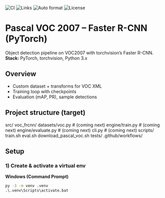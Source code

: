 ![CI](https://github.com/JanHuberty/PascalVOC2007/actions/workflows/python-ci.yml/badge.svg)
![Links](https://github.com/JanHuberty/PascalVOC2007/actions/workflows/links.yml/badge.svg)
![Auto format](https://github.com/JanHuberty/PascalVOC2007/actions/workflows/auto-format.yml/badge.svg)
![License](https://img.shields.io/github/license/JanHuberty/PascalVOC2007)


# Pascal VOC 2007 – Faster R-CNN (PyTorch)

Object detection pipeline on VOC2007 with torchvision’s Faster R-CNN.  
**Stack:** PyTorch, torchvision, Python 3.x

## Overview
- Custom dataset + transforms for VOC XML
- Training loop with checkpoints
- Evaluation (mAP, PR), sample detections
 
## Project structure (target)
src/
voc_frcnn/
datasets/voc.py # (coming next)
engine/train.py # (coming next)
engine/evaluate.py # (coming next)
cli.py # (coming next)
scripts/
train.sh eval.sh download_pascal_voc.sh
tests/
.github/workflows/

## Setup

### 1) Create & activate a virtual env
**Windows (Command Prompt)**
```bat
py -3 -m venv .venv
.\.venv\Scripts\activate.bat